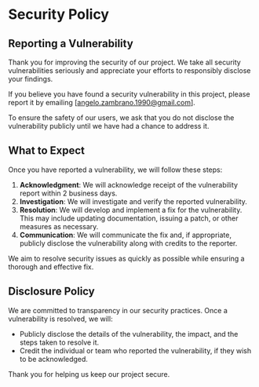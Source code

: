 # Security Policy

## Reporting a Vulnerability

Thank you for improving the security of our project. We take all security vulnerabilities seriously and appreciate your efforts to responsibly disclose your findings.

If you believe you have found a security vulnerability in this project, please report it by emailing [angelo.zambrano.1990@gmail.com].

To ensure the safety of our users, we ask that you do not disclose the vulnerability publicly until we have had a chance to address it.

## What to Expect

Once you have reported a vulnerability, we will follow these steps:

1. **Acknowledgment**: We will acknowledge receipt of the vulnerability report within 2 business days.
2. **Investigation**: We will investigate and verify the reported vulnerability.
3. **Resolution**: We will develop and implement a fix for the vulnerability. This may include updating documentation, issuing a patch, or other measures as necessary.
4. **Communication**: We will communicate the fix and, if appropriate, publicly disclose the vulnerability along with credits to the reporter.

We aim to resolve security issues as quickly as possible while ensuring a thorough and effective fix.

## Disclosure Policy

We are committed to transparency in our security practices. Once a vulnerability is resolved, we will:

- Publicly disclose the details of the vulnerability, the impact, and the steps taken to resolve it.
- Credit the individual or team who reported the vulnerability, if they wish to be acknowledged.

Thank you for helping us keep our project secure.
